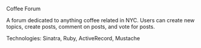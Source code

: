 Coffee Forum

A forum dedicated to anything coffee related in NYC. Users can create new topics, create posts, comment on posts, and vote for posts.

Technologies: Sinatra, Ruby, ActiveRecord, Mustache
